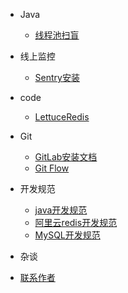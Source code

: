- Java
  - [线程池扫盲](java/线程池扫盲.md)

- 线上监控
  - [Sentry安装](software/sentry安装.md)
  
- code
  - [LettuceRedis](code/LettuceRedis.md)

- Git
  - [GitLab安装文档](git/gitlab安装文档.md)
  - [Git Flow](git/git-flow.md)
  
- 开发规范

  - [java开发规范](standard/java-standard.md)
  - [阿里云redis开发规范](standard/ali-redis-standard.md)
  - [MySQL开发规范](standard/MySQL-standard.md)

- 杂谈


- [联系作者](contactme.md)

